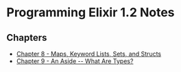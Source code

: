 # Programming Elixir 1.2 Notes

## Chapters

* [Chapter 8 - Maps, Keyword Lists, Sets, and Structs](chapter-8-maps-keyword-lists-sets-and-structs.md)
* [Chapter 9 - An Aside -- What Are Types?](chapter-9-an-aside-what-are-types.md)